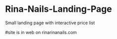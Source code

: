 # Rina-Nails-Landing-Page
Small landing page with interactive price list

#site is in web on rinarinanails.com
